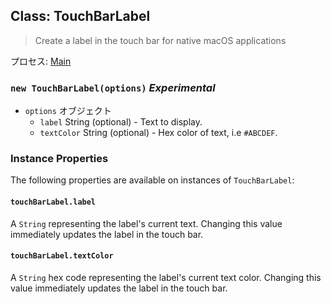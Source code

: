 ## Class: TouchBarLabel

> Create a label in the touch bar for native macOS applications

プロセス: [Main](../tutorial/quick-start.md#main-process)

### `new TouchBarLabel(options)` *Experimental*

* `options` オブジェクト 
  * `label` String (optional) - Text to display.
  * `textColor` String (optional) - Hex color of text, i.e `#ABCDEF`.

### Instance Properties

The following properties are available on instances of `TouchBarLabel`:

#### `touchBarLabel.label`

A `String` representing the label's current text. Changing this value immediately updates the label in the touch bar.

#### `touchBarLabel.textColor`

A `String` hex code representing the label's current text color. Changing this value immediately updates the label in the touch bar.